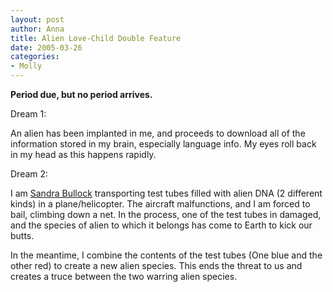 ```yaml
--- 
layout: post
author: Anna
title: Alien Love-Child Double Feature
date: 2005-03-26
categories: 
- Molly
---
```


**Period due, but no period arrives.**

Dream 1:

An alien has been implanted in me, and proceeds to download all of the information stored in my brain, especially language info. My eyes roll back in my head as this happens rapidly.

Dream 2:

I am [Sandra Bullock][1] transporting test tubes filled with alien DNA (2 different kinds) in a plane/helicopter. The aircraft malfunctions, and I am forced to bail, climbing down a net. In the process, one of the test tubes in damaged, and the species of alien to which it belongs has come to Earth to kick our butts. 

In the meantime, I combine the contents of the test tubes (One blue and the other red) to create a new alien species. This ends the threat to us and creates a truce between the two warring alien species.

   [1]: http://www.imdb.com/name/nm0000113/

